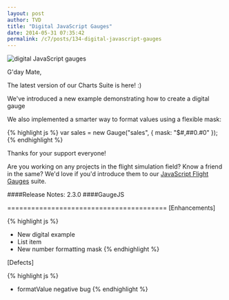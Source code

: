 ```yaml
---
layout: post
author: TVD
title: "Digital JavaScript Gauges"
date: 2014-05-31 07:35:42
permalink: /c7/posts/134-digital-javascript-gauges
---
```


<img src="http://techoctave.com/c7/static/digital-gauges.png" title="digital JavaScript gauges"/>

G'day Mate,

The latest version of our Charts Suite is here! :) 

We've introduced a new example demonstrating how to create a digital gauge

We also implemented a smarter way to format values using a flexible mask:

{% highlight js %}
    var sales = new Gauge("sales", {
    	mask: "$#,##0.#0"
    });
{% endhighlight %}

Thanks for your support everyone!

Are you working on any projects in the flight simulation field? Know a friend in the same? We'd love if you'd introduce them to our [JavaScript Flight Gauges][1] suite.


####Release Notes: 2.3.0
####GaugeJS

========================================
[Enhancements]

{% highlight js %}
 - New digital example
 - List item
 - New number formatting mask
{% endhighlight %}

[Defects]

{% highlight js %}
- formatValue negative bug
{% endhighlight %}

  [1]: http://techoctave.com/simulation
